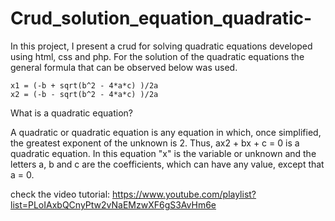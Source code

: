 # Crud_solution_equation_quadratic-
In this project, I present a crud for solving quadratic equations developed using html, css and php. For the solution of the quadratic equations the general formula that can be observed below was used.

    x1 = (-b + sqrt(b^2 - 4*a*c) )/2a
    x2 = (-b - sqrt(b^2 - 4*a*c) )/2a

What is a quadratic equation?

A quadratic or quadratic equation is any equation in which, once simplified, the greatest exponent of the unknown is 2. Thus, ax2 + bx + c = 0 is a quadratic equation. In this equation "x" is the variable or unknown and the letters a, b and c are the coefficients, which can have any value, except that a = 0.

check the video tutorial: https://www.youtube.com/playlist?list=PLoIAxbQCnyPtw2vNaEMzwXF6gS3AvHm6e
